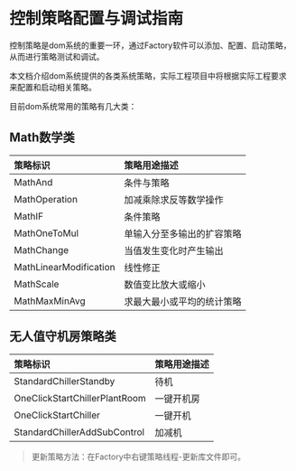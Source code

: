 # 控制策略配置与调试指南

控制策略是dom系统的重要一环，通过Factory软件可以添加、配置、启动策略，从而进行策略测试和调试。

本文档介绍dom系统提供的各类系统策略，实际工程项目中将根据实际工程要求来配置和启动相关策略。

目前dom系统常用的策略有几大类：

## Math数学类

| 策略标识 | 策略用途描述 |
| :--- | :--- |
| MathAnd | 条件与策略 |
| MathOperation | 加减乘除求反等数学操作 |
| MathIF | 条件策略 |
| MathOneToMul | 单输入分至多输出的扩容策略 |
| MathChange | 当值发生变化时产生输出 |
| MathLinearModification | 线性修正 |
| MathScale | 数值变比放大或缩小 |
| MathMaxMinAvg | 求最大最小或平均的统计策略 |

## 无人值守机房策略类

| 策略标识 | 策略用途描述 |
| :--- | :--- |
| StandardChillerStandby | 待机 |
| OneClickStartChillerPlantRoom | 一键开机房 |
| OneClickStartChiller | 一键开机 |
| StandardChillerAddSubControl | 加减机 |



> 更新策略方法：在Factory中右键策略线程-更新库文件即可。



